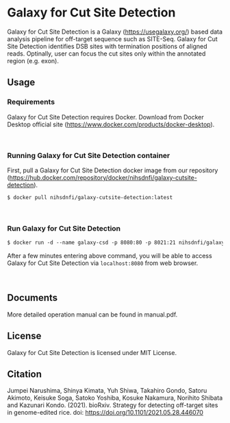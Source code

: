 # Galaxy for Cut Site Detection
Galaxy for Cut Site Detection is a Galaxy (https://usegalaxy.org/) based data analysis pipeline for off-target sequence such as SITE-Seq. 
Galaxy for Cut Site Detection identifies DSB sites with termination positions of aligned reads. 
Optinally, user can focus the cut sites only within the annotated region (e.g. exon).


## Usage
### Requirements
Galaxy for Cut Site Detection requires Docker. Download from Docker Desktop official site (https://www.docker.com/products/docker-desktop).

<br>

### Running Galaxy for Cut Site Detection container
First, pull a Galaxy for Cut Site Detection docker image from our repository (https://hub.docker.com/repository/docker/nihsdnfi/galaxy-cutsite-detection).
```vb
$ docker pull nihsdnfi/galaxy-cutsite-detection:latest
```
<br>

### Run Galaxy for Cut Site Detection  
```vb
$ docker run -d --name galaxy-csd -p 8080:80 -p 8021:21 nihsdnfi/galaxy-cutsite-detection:latest
```
After a few minutes entering above command, you will be able to access Galaxy for Cut Site Detection via ```localhost:8080``` from web browser.

<br>

## Documents
More detailed operation manual can be found in manual.pdf.


## License
Galaxy for Cut Site Detection is licensed under MIT License. 


## Citation
Jumpei Narushima, Shinya Kimata, Yuh Shiwa, Takahiro Gondo, Satoru Akimoto, Keisuke Soga, Satoko Yoshiba, Kosuke Nakamura, Norihito Shibata and Kazunari Kondo. (2021). bioRxiv. Strategy for detecting off-target sites in genome-edited rice. doi: https://doi.org/10.1101/2021.05.28.446070
